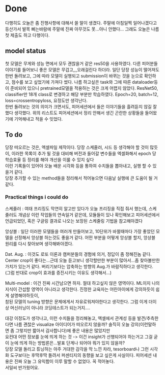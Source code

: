 # Done  
다행히도 오늘은 좀 진행사항에 대해서 쓸 말이 생겼다. 주말에 아침일찍 일어나겠다고 등산가서 발목 삐는바람에 주말에 진짜 아무것도 못...아니 안했다... 그래도 오늘은 나름 첫 제출도 하고 다행이다.
## model status  
첫 모델은 무게와 성능 면에서 모두 괜찮을거 같은 res50을 사용하였다. 다른 피어분들 이야기를 들어보니 좋은 모델은 무겁고,,,오래걸린다 하더라. 일단 당장 성능이 떨어져도 한번 돌려보고, 그에 따라
모델이 실행되고 submission이 바뀌는 것을 눈으로 확인하고, 점수를 보고 싶었기에 가져다 썼다. 나름 하고싶은 task와 그에 따른 dataloader등이 준비되어 있으니 pretrained모델을 적용하는 것은 크게 어렵지 않았다. 
ResNet50, classifier만 18개 class로 변경하고 해당 부분만 학습하였다. Epoch=20, batch=12, loss=crossentropyloss, 요정도만 생각난다.  
한번 돌려보는 것의 의미가 크면서도, 피어세션에서 들은 이야기들을 흘려듣지 않길 잘했다 생각했다. 위의 리스트도 피어세션에서 정리 안해서 생긴 곤란한 상황들을 들어왔기에 기억해내고 적을 수 잇었다. 
## To do  
당장 떠오르는 것은, 엑셀파일 제작이다. 당장 스케줄러, 시드 등 생각해야 할 것이 많듯이, 이러한 목록이 추가 될 것을 대비해 버전과 들어갈 변수들을 엑셀화해서 epoch 당 학습효율 등 정리를 해야 개선을 이룰 수 있지 싶다  
이런 기록들이 있어야 오늘 배운 시각화 등을 통하여 수치들을 뽑아내고, 실행 할 수 있을거 같다.  
당장 추가할 수 있는 method들을 정리해서 적어놓으면 다음날 실행에 큰 도움이 될 거 같다.  
### Practical things i could do  
스케줄러 : 여태 프리징도 막연히 알고만 있다가 오늘 프리징을 직접 줘서 했는데, 스케줄러도 개념상 이런 작업들의 연속일거 같은데, 모듈들이 있나 확인해보고 피어세션에서 언급되었던, 혹은 구글링 결과로 나오는 보장된 스케줄링 기법을 참고해야겠다

앙상블 : 일단 이러한 모델들을 여러개 만들어보고, 10단위가 바뀔때마다 가장 좋았던 모델을 선정해서 앙상블 하는것도 좋을거 같다. 어떤 부분을 어떻게 앙상블 할지, 앙상블 원리를 다시 찾아보며 생각해봐야겠다.  

Dat. Aug. : 이것도 로또 이론과 캠퍼분들의 경험에 의거, 정답이 좀 정해진놈 같다. Center crop이 좋다는...근데 오늘 듣고보니 생각할만한 부분이 많아서...좀 찾아볼만한 가치가 있는거 같다. 버리기보다는 압축하는 방향의 Aug.가 바람직하다고 생각한다.  
(그럼 반대로 crop이 효과를 증진시키는 이유도 생각해서...)  

Multi-model : 이건 진짜 시간남으면 하자. 절대 하고싶지 않은 영역이다. ML이지 나의 지식이 간섭할 영역이 아니라고 생각한다. 진정한 교육자는 어린아이에게 강의하듯이 쉽게 설명해야하듯이,  
참된 모델의 tuning 방향은 문제에게서 자유로워져야한다고 생각한다. 그럼 이게 더이상 머신러닝이 아니라 코딩테스트가 되는거지....  

대강 이정도가 생각나고, 이런 수치들을 정리해놓고, 엑셀에서 관계성 등을 발견/추측한다면 나름 괜찮은 visualize 아이디어가 떠오르지 않을까? 솔직히 오늘 강의(이런말하면 좀 그렇지만 짧아서 감사합니다)에 좋은 내용은 많았지만  
요컨대 어떤 정보를 눈에 띄게 하는 것 -> 이건 insight가 선행되어야 하는거고 그걸 굳이 눈에 띄게 하는 방법론은...발표 단계나 되어야 뭐가 있지 않을까?  
당장 모델 돌리고 튜닝하는 아주 거대한 감각을 막 느낀 차라, tesorboard나 그런 시각화 도구보다는 후딱후딱 돌려서 퍼센티지의 동향을 보고 싶은게 사실이다. 피어세션 내용은 진짜 오늘 그 유익함이 이루 말할 수 없었다. 꼭 적어놓다.  
서일씨 반가웠어요.
